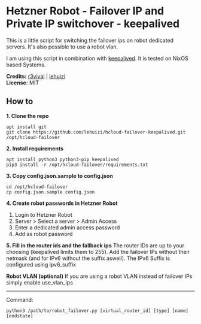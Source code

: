 # Hetzner Robot - Failover IP and Private IP switchover - keepalived

This is a little script for switching the failover ips on robot dedicated servers. It's also possible to use a robot vlan.

I am using this script in combination with [keepalived](http://www.keepalived.org). It is tested on NixOS based Systems.

**Credits:** [r3vival](https://github.com/r3vival) | [lehuizi](https://github.com/lehuizi)  
**License:** MIT


## How to

**1. Clone the repo**
```
apt install git
git clone https://github.com/lehuizi/hcloud-failover-keepalived.git /opt/hcloud-failover
```

**2. Install requirements**  
```
apt install python3 python3-pip keepalived
pip3 install -r /opt/hcloud-failover/requirements.txt
```

**3. Copy config.json.sample to config.json**  
```
cd /opt/hcloud-failover
cp config.json.sample config.json
```

**4. Create robot passwords in Hetzner Robot**  
1. Login to Hetzner Robot
2. Server > Select a server > Admin Access
3. Enter a dedicated admin access password
4. Add <admin password> as robot password

**5. Fill in the router ids and the fallback ips**
The router IDs are up to your choosing (keepalived limits them to 255).
Add the failover IPs without their netmask (and for IPv6 without the suffix aswell).
The IPv6 Suffix is configured using ipv6_suffix

**Robot VLAN (optional)**
If you are using a robot VLAN instead of failover IPs simply enable use_vlan_ips

---

Command:  
```
python3 /path/to/robot_failover.py [virtual_router_id] [type] [name] [endstate]
```
